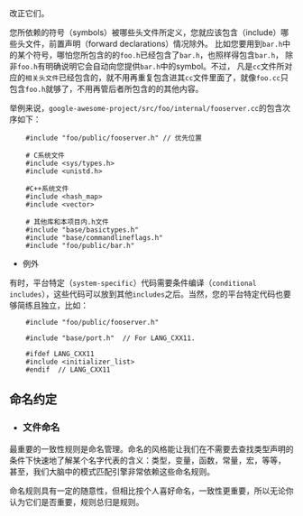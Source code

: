 改正它们。

您所依赖的符号（symbols）被哪些头文件所定义，您就应该包含（include）哪些头文件，前置声明（forward declarations）情况除外。
比如您要用到`bar.h`中的某个符号，哪怕您所包含的的`foo.h`已经包含了`bar.h`，也照样得包含`bar.h`，
除非`foo.h`有明确说明它会自动向您提供`bar.h`中的symbol。不过，
凡是`cc`文件所对应的`相关头文件`已经包含的，就不用再重复包含进其`cc`文件里面了，就像`foo.cc`只包含`foo.h`就够了，不用再管后者所包含的的其他内容。

举例来说，`google-awesome-project/src/foo/internal/fooserver.cc`的包含次序如下：
```
    #include "foo/public/fooserver.h" // 优先位置

    # C系统文件
    #include <sys/types.h>
    #include <unistd.h>

    #C++系统文件
    #include <hash_map>
    #include <vector>

    # 其他库和本项目内.h文件
    #include "base/basictypes.h"
    #include "base/commandlineflags.h"
    #include "foo/public/bar.h"
```
- 例外

有时，平台特定（`system-specific`）代码需要条件编译（`conditional includes`），这些代码可以放到其他`includes`之后。当然，您的平台特定代码也要够简练且独立，比如：
```
    #include "foo/public/fooserver.h"

    #include "base/port.h"  // For LANG_CXX11.

    #ifdef LANG_CXX11
    #include <initializer_list>
    #endif  // LANG_CXX11
```
## **命名约定**

- ### 文件命名

最重要的一致性规则是命名管理。命名的风格能让我们在不需要去查找类型声明的条件下快速地了解某个名字代表的含义：类型，变量，函数，常量，宏，等等，
甚至，我们大脑中的模式匹配引擎非常依赖这些命名规则。

命名规则具有一定的随意性，但相比按个人喜好命名，一致性更重要，所以无论你认为它们是否重要，规则总归是规则。
